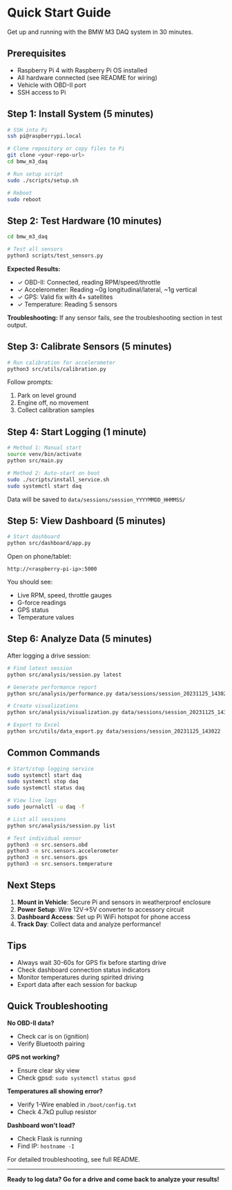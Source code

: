 # Quick Start Guide

Get up and running with the BMW M3 DAQ system in 30 minutes.

## Prerequisites

- Raspberry Pi 4 with Raspberry Pi OS installed
- All hardware connected (see README for wiring)
- Vehicle with OBD-II port
- SSH access to Pi

## Step 1: Install System (5 minutes)

```bash
# SSH into Pi
ssh pi@raspberrypi.local

# Clone repository or copy files to Pi
git clone <your-repo-url>
cd bmw_m3_daq

# Run setup script
sudo ./scripts/setup.sh

# Reboot
sudo reboot
```

## Step 2: Test Hardware (10 minutes)

```bash
cd bmw_m3_daq

# Test all sensors
python3 scripts/test_sensors.py
```

**Expected Results:**
- ✓ OBD-II: Connected, reading RPM/speed/throttle
- ✓ Accelerometer: Reading ~0g longitudinal/lateral, ~1g vertical
- ✓ GPS: Valid fix with 4+ satellites
- ✓ Temperature: Reading 5 sensors

**Troubleshooting:**
If any sensor fails, see the troubleshooting section in test output.

## Step 3: Calibrate Sensors (5 minutes)

```bash
# Run calibration for accelerometer
python3 src/utils/calibration.py
```

Follow prompts:
1. Park on level ground
2. Engine off, no movement
3. Collect calibration samples

## Step 4: Start Logging (1 minute)

```bash
# Method 1: Manual start
source venv/bin/activate
python src/main.py

# Method 2: Auto-start on boot
sudo ./scripts/install_service.sh
sudo systemctl start daq
```

Data will be saved to `data/sessions/session_YYYYMMDD_HHMMSS/`

## Step 5: View Dashboard (5 minutes)

```bash
# Start dashboard
python src/dashboard/app.py
```

Open on phone/tablet:
```
http://<raspberry-pi-ip>:5000
```

You should see:
- Live RPM, speed, throttle gauges
- G-force readings
- GPS status
- Temperature values

## Step 6: Analyze Data (5 minutes)

After logging a drive session:

```bash
# Find latest session
python src/analysis/session.py latest

# Generate performance report
python src/analysis/performance.py data/sessions/session_20231125_143022

# Create visualizations
python src/analysis/visualization.py data/sessions/session_20231125_143022

# Export to Excel
python src/utils/data_export.py data/sessions/session_20231125_143022
```

## Common Commands

```bash
# Start/stop logging service
sudo systemctl start daq
sudo systemctl stop daq
sudo systemctl status daq

# View live logs
sudo journalctl -u daq -f

# List all sessions
python src/analysis/session.py list

# Test individual sensor
python3 -m src.sensors.obd
python3 -m src.sensors.accelerometer
python3 -m src.sensors.gps
python3 -m src.sensors.temperature
```

## Next Steps

1. **Mount in Vehicle**: Secure Pi and sensors in weatherproof enclosure
2. **Power Setup**: Wire 12V→5V converter to accessory circuit
3. **Dashboard Access**: Set up Pi WiFi hotspot for phone access
4. **Track Day**: Collect data and analyze performance!

## Tips

- Always wait 30-60s for GPS fix before starting drive
- Check dashboard connection status indicators
- Monitor temperatures during spirited driving
- Export data after each session for backup

## Quick Troubleshooting

**No OBD-II data?**
- Check car is on (ignition)
- Verify Bluetooth pairing

**GPS not working?**
- Ensure clear sky view
- Check gpsd: `sudo systemctl status gpsd`

**Temperatures all showing error?**
- Verify 1-Wire enabled in `/boot/config.txt`
- Check 4.7kΩ pullup resistor

**Dashboard won't load?**
- Check Flask is running
- Find IP: `hostname -I`

For detailed troubleshooting, see full README.

---

**Ready to log data? Go for a drive and come back to analyze your results!**
